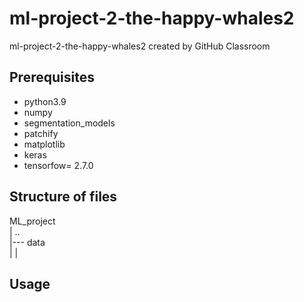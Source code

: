 # ml-project-2-the-happy-whales2
ml-project-2-the-happy-whales2 created by GitHub Classroom




## Prerequisites

* python3.9
* numpy
* segmentation_models
* patchify
* matplotlib
* keras
* tensorfow= 2.7.0

## Structure of files
ML_project  
|  ..   
|--- data  
|    |    


## Usage
